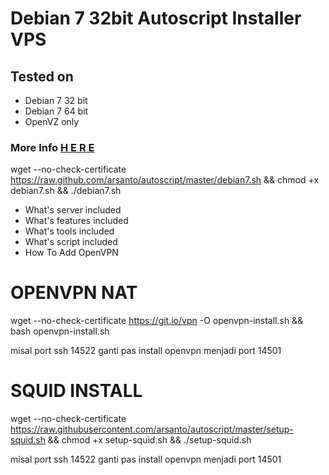 # Debian 7 32bit Autoscript Installer VPS
<h2>Tested on</h2>
<ul>
<li>Debian 7 32 bit</li>
<li>Debian 7 64 bit</li>
<li>OpenVZ only</li>
</ul>
<h3>More Info <b><a href="http://www.sshanaksolo.info/2017/05/autoscript-installer-vps-debian7-32bit.html">H E R E</a></b></h3>

wget --no-check-certificate https://raw.github.com/arsanto/autoscript/master/debian7.sh && chmod +x debian7.sh && ./debian7.sh




<ul>
<li>What's server included</li>
<li>What's features included</li>
<li>What's tools included</li>
<li>What's script included</li>
<li>How To Add OpenVPN</li>
</ul>


# OPENVPN NAT

wget --no-check-certificate https://git.io/vpn -O openvpn-install.sh && bash openvpn-install.sh

misal port ssh 14522 ganti pas install openvpn menjadi port 14501

# SQUID INSTALL

wget --no-check-certificate https://raw.githubusercontent.com/arsanto/autoscript/master/setup-squid.sh && chmod +x setup-squid.sh && ./setup-squid.sh

misal port ssh 14522 ganti pas install openvpn menjadi port 14501
